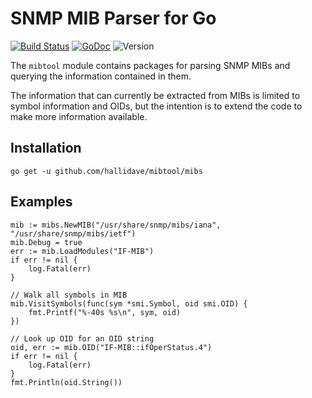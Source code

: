 # SNMP MIB Parser for Go

[![Build Status](https://travis-ci.com/hallidave/mibtool.svg?branch=master)](https://travis-ci.com/hallidave/mibtool)
[![GoDoc](https://godoc.org/github.com/hallidave/mibtool/mibs?status.svg)](https://godoc.org/github.com/hallidave/mibtool/mibs)
![Version](https://img.shields.io/github/tag/hallidave/mibtool.svg?label=version)

The `mibtool` module contains packages for parsing SNMP MIBs and querying
the information contained in them.

The information that can currently be extracted from MIBs is limited to
symbol information and OIDs, but the intention is to extend the code
to make more information available.

## Installation

    go get -u github.com/hallidave/mibtool/mibs

## Examples

	mib := mibs.NewMIB("/usr/share/snmp/mibs/iana", "/usr/share/snmp/mibs/ietf")
	mib.Debug = true
	err := mib.LoadModules("IF-MIB")
	if err != nil {
		log.Fatal(err)
	}

	// Walk all symbols in MIB
	mib.VisitSymbols(func(sym *smi.Symbol, oid smi.OID) {
		fmt.Printf("%-40s %s\n", sym, oid)
	})

    // Look up OID for an OID string
    oid, err := mib.OID("IF-MIB::ifOperStatus.4")
    if err != nil {
        log.Fatal(err)
    }
    fmt.Println(oid.String())
